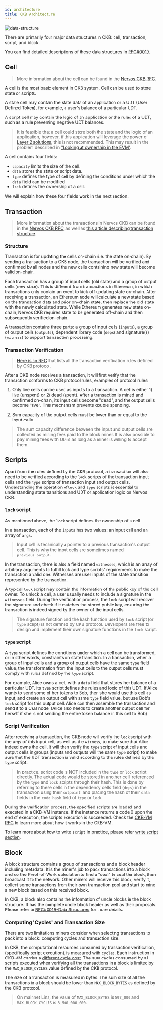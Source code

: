 ```yaml
---
id: architecture
title: CKB Architecture
---
```


![data-structure](assets/ckb-structure.png)



There are primarily four major data structures in CKB: cell, transaction, script, and block. 

You can find detailed descriptions of these data structures in [RFC#0019](https://github.com/nervosnetwork/rfcs/blob/master/rfcs/0019-data-structures/0019-data-structures.md).


## Cell

> More information about the cell can be found in the [Nervos CKB RFC](https://github.com/nervosnetwork/rfcs/blob/master/rfcs/0002-ckb/0002-ckb.md#42-cell).

A cell is the most basic element in CKB system. Cell can be used to store state or scripts. 

A state cell may contain the state data of an application or a UDT (User Defined Token), for example, a user's balance of a particular UDT. 

A script cell may contain the logic of an application or the rules of a UDT, such as a rule preventing negative UDT balances. 

> It is feasible that a cell could store both the state and the logic of an application, however, if this application will leverage the power of [Layer 2 solutions](https://github.com/Awesome-Layer-2/Awesome-Layer-2), this is not recommended. This may result in the problem described in ["Looking at ownership in the EVM"](https://medium.com/@kelvinfichter/looking-at-ownership-in-the-evm-6e6914d341d).


A cell contains four fields:
* `capacity` limits the size of the cell.
* `data` stores the state or script data. 
* `type` defines the type of cell by defining the conditions under which the `data` field can be modified. 
* `lock` defines the ownership of a cell. 

We will explain how these four fields work in the next section.

## Transaction

> More information about the transactions in Nervos CKB can be found in the [Nervos CKB RFC](https://github.com/nervosnetwork/rfcs/blob/master/rfcs/0002-ckb/0002-ckb.md#44-transaction), as well as [this article describing transaction structure](https://medium.com/nervosnetwork/exploring-an-essential-data-structure-in-ckb-the-transaction-a1ca8fcbfbda). 

### Structure
Transaction is for updating the cells on-chain (i.e. the state on-chain). By sending a transaction to a CKB node, the transaction will be verified and confirmed by all nodes and the new cells containing new state will become valid on-chain.

Each transaction has a group of input cells (old state) and a group of output cells (new state). This is different from transactions in Ethereum, in which transactions only contain an event to kick off updating state on-chain. After receiving a transaction, an Ethereum node will calculate a new state based on the transaction data and prior on-chain state, then replace the old state with the newly calculated state. While Ethereum generates new state on-chain, Nervos CKB requires state to be generated off-chain and then subsequently verified on-chain.

A transaction contains three parts: a group of input cells (`inputs`),  a group of output cells (`outputs`), dependent library code (`deps`) and signature(s)  (`witness`) to support transaction processing.

### Transaction Verification

> [Here is an RFC](https://github.com/nervosnetwork/rfcs/pull/80) that lists all the transaction verification rules defined by CKB protocol.

After a CKB node receives a transaction, it will first verify that the transaction conforms to CKB protocol rules, examples of protocol rules: 

1) Only live cells can be used as inputs to a transaction. A cell is either 1) live (unspent) or 2) dead (spent).  After a transaction is mined and confirmed on-chain, its input cells become "dead", and the output cells become "live". This mechanism prevents double spending.

2) Sum capacity of the output cells must be lower than or equal to the input cells.

> The sum capacity difference between the input and output cells are collected as mining fees paid to the block miner. It is also possible to pay mining fees with UDTs as long as a miner is willing to accept them.




## Scripts

Apart from the rules defined by the CKB protocol, a transaction will also need to be verified according to the `lock` scripts of the transaction input cells and the `type` scripts of transaction input and output cells.  Understanding the operation of`lock` and  `type` scripts is essential to understanding state transitions and UDT or application logic on Nervos CKB.

### `lock` script
As mentioned above, the `lock` script defines the ownership of a cell. 

In a transaction, each of the `inputs` has two values: an input cell and an array of `args`. 

> Input cell is technically a pointer to a previous transaction's output cell. This is why the input cells are sometimes named `previous_output`.

In the transaction, there is also a field named `witnesses`, which is an array of arbitrary arguments to fulfill lock and type scripts' requirements to make the transaction a valid one. Witnesses are user inputs of the state transition represented by the transaction.

A typical `lock` script may contain the information of the public key of the cell owner. To unlock a cell, a user usually needs to include a signature in the `witnesses` field. During the verification process, the `lock` script will recover the signature and check if it matches the stored public key, ensuring the transaction is indeed signed by the owner of the input cells.

> The signature function and the hash function used by `lock` script (or `type` script) is not defined by CKB protocol. Developers are free to design and implement their own signature functions in the `lock` script.

### `type` script

A `type` script defines the conditions under which a cell can be transformed, or in other words, constraints on state transition. In a transaction, when a group of input cells and a group of output cells have the same `type` field value, the transformation from the input cells to the output cells must comply with rules defined by the `type` script.

For example, Alice owns a cell, with a `data` field that stores her balance of a particular UDT, its `type` script defines the rules and logic of this UDT. If Alice wants to send some of her tokens to Bob, then she would use this cell as input, and create an output cell with same `type` field value, but use Bob's `lock` script for this output cell. Alice can then assemble the transaction and send it to a CKB node. (Alice also needs to create another output cell for herself if she is not sending the entire token balance in this cell to Bob)

### Script Verification

After receiving a transaction, the CKB node will verify the `lock` script with the `args` of this input cell, as well as the `witness`, to make sure that Alice indeed owns the cell. It will then verify the `type` script of input cells and output cells in groups (inputs and outputs will the same `type` script) to make sure that the UDT transaction is valid according to the rules defined by the `type` script.

> In practice, script code is NOT included in the `type` or `lock` script directly. The actual code would be stored in another cell, referenced by the `type` and `lock` scripts through their hash. This is done by referring to these cells in the dependency cells field (`deps`) in the transaction using their `outpoint`, and placing the hash of their `data` fields in the `code_hash` field of `type` or `lock`.

During the verification process, the specified scripts are loaded and executed in a CKB-VM instance. If the instance returns a code 0 upon the end of execution, the scripts execution is succeeded. Check the [CKB-VM RFC](https://github.com/nervosnetwork/rfcs/tree/master/rfcs/0003-ckb-vm) to learn more about how it works in the CKB-VM.

To learn more about how to write `script` in practice, please refer [write script section](../dev-guide/scripts).

## Block

A block structure contains a group of transactions and a block header including metadata. It is the miner's job to pack transactions into a block and do the Proof-of-Work calculation to find a "seal" to seal the block, then broadcast it to the network. Other miners will receive this block, verify it, collect some transactions from their own transaction pool and start to mine a new block based on this received block. 

In CKB, a block also contains the information of uncle blocks in the block structure. It has the complete uncle block header as well as their proposals. Please refer to [RFC#0019-Data Structures](https://github.com/nervosnetwork/rfcs/blob/master/rfcs/0019-data-structures/0019-data-structures.md#uncleblock) for more details.

### Computing 'Cycles' and Transaction Size

There are two limitations miners consider when selecting transactions to pack into a block: computing cycles and transaction size.

In CKB, the computational resources consumed by transaction verification, (specifically script execution), is measured with `cycles`. Each instruction in CKB-VM carries a [different cycle cost](https://github.com/nervosnetwork/rfcs/blob/master/rfcs/0014-vm-cycle-limits/0014-vm-cycle-limits.md#instruction-cycles). The sum cycles consumed by all scripts executed when verifying all the transactions in a block is limited by the  `MAX_BLOCK_CYCLES` value defined by the CKB protocol.

The size of a transaction is measured in bytes. The sum size of all the transactions in a block should be lower than `MAX_BLOCK_BYTES` as defined by the CKB protocol.

> On mainnet Lina, the value of `MAX_BLOCK_BYTES` is `597_000` and `MAX_BLOCK_CYCLES` is `3_500_000_000`.
